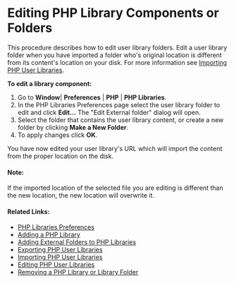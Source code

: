 # Editing PHP Library Components or Folders

<!--context:editing_php_library_components_or_folders-->

This procedure describes how to edit user library folders. Edit a user library folder when you have imported a folder who's original location is different from its content's location on your disk. For more information see [Importing PHP User Libraries](024-importing_php_user_libraries.md).

<!--ref-start-->

**To edit a library component:**

 1. Go to **Window**| **Preferences** | **PHP** | **PHP Libraries**.
 2. In the PHP Libraries Preferences page select the user library folder to edit and click **Edit...** The "Edit External folder" dialog will open.
 3. Select the folder that contains the user library content, or create a new folder by clicking **Make a New Folder**.
 4. To apply changes click **OK**.

You have now edited your user library's URL which will import the content from the proper location on the disk.

<!--ref-end-->

<!--note-start-->

#### Note:

If the imported location of the selected file you are editing is different than the new location, the new location will overwrite it.

<!--note-end-->

<!--links-start-->

#### Related Links:

 * [PHP Libraries Preferences](000-index.md)
 * [Adding a PHP Library](008-adding_a_php_library.md)
 * [Adding External Folders to PHP Libraries](016-adding_external_folders_to_php_libraries.md)
 * [Exporting PHP User Libraries](032-exporting_php_user_libraries.md)
 * [Importing PHP User Libraries](024-importing_php_user_libraries.md)
 * [Editing PHP User Libraries](048-editing_php_user_libraries.md)
 * [Removing a PHP Library or Library Folder](056-removing_a_php_library_or_library_folder.md)

<!--links-end-->
